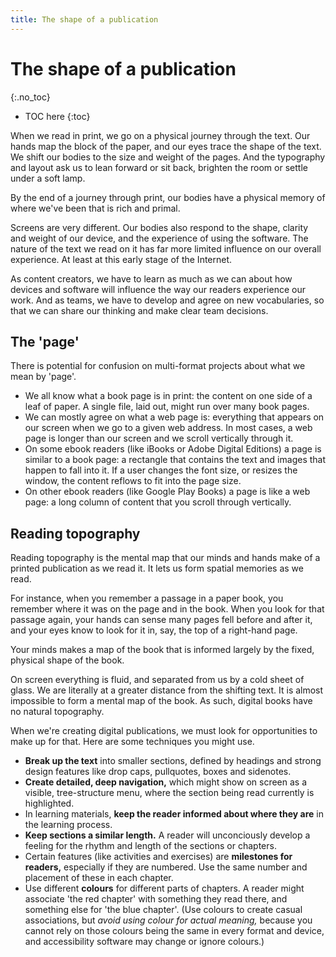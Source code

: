 ```yaml
---
title: The shape of a publication
---
```


# The shape of a publication
{:.no_toc}

* TOC here
{:toc}

When we read in print, we go on a physical journey through the text. Our hands map the block of the paper, and our eyes trace the shape of the text. We shift our bodies to the size and weight of the pages. And the typography and layout ask us to lean forward or sit back, brighten the room or settle under a soft lamp.

By the end of a journey through print, our bodies have a physical memory of where we've been that is rich and primal.

Screens are very different. Our bodies also respond to the shape, clarity and weight of our device, and the experience of using the software. The nature of the text we read on it has far more limited influence on our overall experience. At least at this early stage of the Internet.

As content creators, we have to learn as much as we can about how devices and software will influence the way our readers experience our work. And as teams, we have to develop and agree on new vocabularies, so that we can share our thinking and make clear team decisions.

## The 'page'

There is potential for confusion on multi-format projects about what we mean by 'page'.

- We all know what a book page is in print: the content on one side of a leaf of paper. A single file, laid out, might run over many book pages.
- We can mostly agree on what a web page is: everything that appears on our screen when we go to a given web address. In most cases, a web page is longer than our screen and we scroll vertically through it.
- On some ebook readers (like iBooks or Adobe Digital Editions) a page is similar to a book page: a rectangle that contains the text and images that happen to fall into it. If a user changes the font size, or resizes the window, the content reflows to fit into the page size.
- On other ebook readers (like Google Play Books) a page is like a web page: a long column of content that you scroll through vertically.

## Reading topography

Reading topography is the mental map that our minds and hands make of a printed publication as we read it. It lets us form spatial memories as we read.

For instance, when you remember a passage in a paper book, you remember where it was on the page and in the book. When you look for that passage again, your hands can sense many pages fell before and after it, and your eyes know to look for it in, say, the top of a right-hand page.

Your minds makes a map of the book that is informed largely by the fixed, physical shape of the book.

On screen everything is fluid, and separated from us by a cold sheet of glass. We are literally at a greater distance from the shifting text. It is almost impossible to form a mental map of the book. As such, digital books have no natural topography.

When we're creating digital publications, we must look for opportunities to make up for that. Here are some techniques you might use.

- **Break up the text** into smaller sections, defined by headings and strong design features like drop caps, pullquotes, boxes and sidenotes.
- **Create detailed, deep navigation,** which might show on screen as a visible, tree-structure menu, where the section being read currently is highlighted.
- In learning materials, **keep the reader informed about where they are** in the learning process.
- **Keep sections a similar length.** A reader will unconciously develop a feeling for the rhythm and length of the sections or chapters.
- Certain features (like activities and exercises) are **milestones for readers,** especially if they are numbered. Use the same number and placement of these in each chapter.
- Use different **colours** for different parts of chapters. A reader might associate 'the red chapter' with something they read there, and something else for 'the blue chapter'. (Use colours to create casual associations, but *avoid using colour for actual meaning,* because you cannot rely on those colours being the same in every format and device, and accessibility software may change or ignore colours.)
